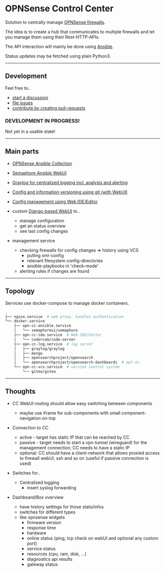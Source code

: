 # OPNSense Control Center

Solution to centrally manage [OPNSense firewalls](https://github.com/opnsense).

The idea is to create a hub that communicates to multiple firewalls and let you manage them using their Rest-HTTP-APIs.

The API interaction will mainly be done using [Ansible](https://www.ansible.com).

Status updates may be fetched using plain Python3.

----

## Development

Feel free to..

* [start a discussion](https://github.com/ansibleguy/opnsense-control-center/discussions)
* [file issues](https://github.com/ansibleguy/opnsense-control-center/issues)
* [contribute by creating pull-requests](https://github.com/ansibleguy/opnsense-control-center/pulls)

### DEVELOPMENT IN PROGRESS!

Not yet in a usable state!

----

## Main parts

* [OPNSense Ansible Collection](https://github.com/ansibleguy/collection_opnsense)

* [Semaphore Ansible WebUI](https://github.com/ansible-semaphore/semaphore)

* [Graylog for centralized logging incl. analysis and alerting](https://github.com/Graylog2/graylog2-server)

* [Config and information versioning using git (with WebUI)](https://github.com/go-gitea/gitea)

* [Config management using Web IDE/Editor](https://github.com/coder/code-server)

* custom [Django-based WebUI](https://github.com/django/django) to..
  * manage configuration
  * get an status overview
  * see last config changes

* management service
  * checking firewalls for config changes => history using VCS
    * pulling xml-config
    * relevant filesystem config-directories
    * ansible-playbooks in 'check-mode'
  * alerting rules if changes are found

----

## Topology

Services use docker-compose to manage docker containers.

```bash
.
├── nginx.service  # web proxy, handles authentication
└── docker.service
    ├── opn-cc-ansible.service
    │   └── semaphoreui/semaphore
    ├── opn-cc-ide.service  # Web-IDE/Editor
    │   └── codercom/code-server
    ├── opn-cc-log.service  # log server
    │   ├── graylog/graylog
    │   ├── mongo
    │   ├── opensearchproject/opensearch
    │   └── opensearchproject/opensearch-dashboards  # opt-in
    └── opn-cc-vcs.service  # version control system
        └── gitea/gitea
```

----

## Thoughts

* CC WebUI routing should allow easy switching between components
  * maybe use iframe for sub-components with small component-navigation on-top

* Connection to CC
  * active - target has static IP that can be reached by CC
  * passive - target needs to start a vpn-tunnel (wireguard) for the management connection; CC needs to have a static IP
  * optional: CC should have a client-network that allows proxied access to firewall webUI, ssh and so on (useful if passive connection is used)

* Switches for..
  * Centralized logging
    * insert syslog forwarding

* Dashboard/Box overview
  * have history settings for those stats/infos
  * switches for different types
  * like opnsense widgets
    * firmware version
    * response time
    * hardware
    * online status (ping, tcp check on webUI and optional any custom port)
    * service status
    * resources (cpu, ram, disk, ...)
    * diagnostics api results
    * gateway status
